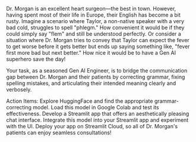 Dr. Morgan is an excellent heart surgeon—the best in town. However, having spent most of their life in Europe, their English has become a bit rusty. Imagine a scenario where Taylor, a non-native 
speaker with a very bad cold, struggles to spell "phlegm." How convenient it would be if they could simply say "flem" and still be understood perfectly. Or consider a situation where Dr. Morgan 
tries to convey that Taylor can expect the fever to get worse before it gets better but ends up saying something like, "fever first more bad but next better." How nice it would be to have a Gen AI 
superhero save the day!

Your task, as a seasoned Gen AI Engineer, is to bridge the communication gap between Dr. Morgan and their patients by correcting grammar, fixing spelling mistakes, and articulating their 
intended meaning clearly and verbosely.
  
  
  Action Items:
    Explore HuggingFace and find the appropriate grammar-correcting model.
    Load this model in Google Colab and test its effectiveness.
    Develop a Streamlit app that offers an aesthetically pleasing chat interface.
    Integrate this model into your Streamlit app and experiment with the UI.
    Deploy your app on Streamlit Cloud, so all of Dr. Morgan's patients can enjoy seamless consultations!

